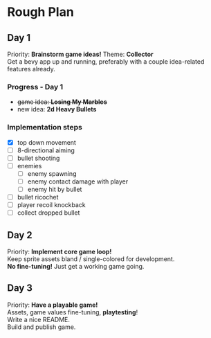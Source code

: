 # Rough Plan
## Day 1
Priority: __Brainstorm game ideas!__ Theme: __Collector__  
Get a bevy app up and running, preferably with a couple idea-related features already.

### Progress - Day 1
- ~~game idea: __Losing My Marbles__~~
- new idea: __2d Heavy Bullets__

### Implementation steps
- [X] top down movement
- [ ] 8-directional aiming
- [ ] bullet shooting
- [ ] enemies
    - [ ] enemy spawning
    - [ ] enemy contact damage with player
    - [ ] enemy hit by bullet
- [ ] bullet ricochet
- [ ] player recoil knockback
- [ ] collect dropped bullet

## Day 2
Priority: __Implement core game loop!__  
Keep sprite assets bland / single-colored for development.  
__No fine-tuning!__ Just get a working game going.

## Day 3
Priority: __Have a playable game!__  
Assets, game values fine-tuning, __playtesting__!  
Write a nice README.  
Build and publish game.
